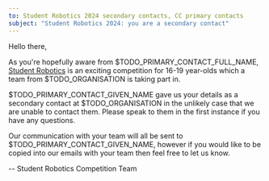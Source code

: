 ```yaml
---
to: Student Robotics 2024 secondary contacts, CC primary contacts
subject: "Student Robotics 2024: you are a secondary contact"
---
```


Hello there,

As you're hopefully aware from $TODO_PRIMARY_CONTACT_FULL_NAME,
[Student Robotics](https://studentrobotics.org) is an exciting competition for
16-19 year-olds which a team from $TODO_ORGANISATION is taking part in.

$TODO_PRIMARY_CONTACT_GIVEN_NAME gave us your details as a secondary contact at
$TODO_ORGANISATION in the unlikely case that we are unable to contact them.
Please speak to them in the first instance if you have any questions.

Our communication with your team will all be sent to
$TODO_PRIMARY_CONTACT_GIVEN_NAME, however if you would like to be copied into
our emails with your team then feel free to let us know.

-- Student Robotics Competition Team
